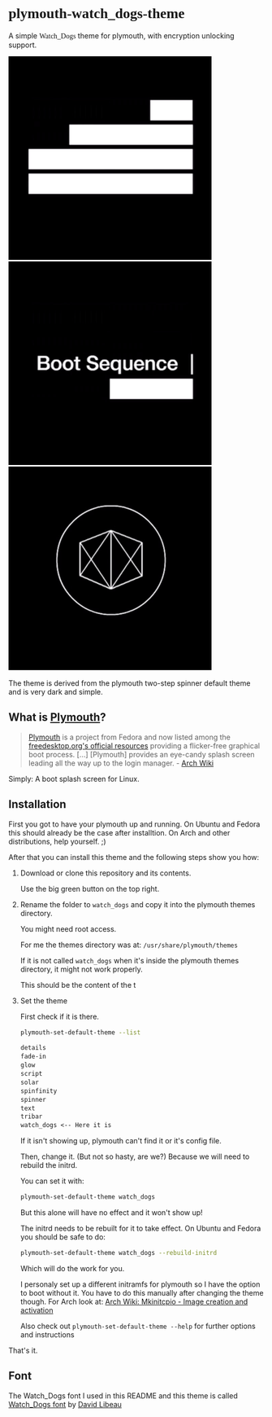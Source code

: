 
<h1 style="font-family: Hacked;
    ">plymouth-watch_dogs-theme</h1>


A simple <span style="font-family: Hacked;
    ">Watch_Dogs</span> theme for plymouth, with encryption unlocking support.

![Animation Step 1](animation-0005.png "Animation Example 1 (Moving bars)")
![Animation Step 2](animation-0011.png "Animation Example 1 (Boot Sequence text)")
![Animation Step 3](animation-0065.png "Animation Example 1 (ctOS Logo)")

The theme is derived from the plymouth two-step spinner default theme and is very dark and simple.

## What is [Plymouth](https://www.freedesktop.org/wiki/Software/Plymouth/)?

> [Plymouth](https://www.freedesktop.org/wiki/Software/Plymouth/) is a project from Fedora and now listed among the [freedesktop.org's official resources](https://www.freedesktop.org/wiki/Software/#graphicsdriverswindowsystemsandsupportinglibraries) providing a flicker-free graphical boot process. [...] [Plymouth] provides an eye-candy splash screen leading all the way up to the login manager. - [Arch Wiki](https://wiki.archlinux.org/index.php/Plymouth) 

Simply: A boot splash screen for Linux.

## Installation



First you got to have your plymouth up and running. On Ubuntu and Fedora this should already be the case after installtion. On Arch and other distributions, help yourself. ;) 

After that you can install this theme and the following steps show you how:

1) Download or clone this repository and its contents.

    Use the big green button on the top right.

2) Rename the folder to `watch_dogs` and copy it into the plymouth themes directory.

    You might need root access. 

    For me the themes directory was at: `/usr/share/plymouth/themes`

    If it is not called `watch_dogs` when it's inside the plymouth themes directory, it might not work properly.
    
    
    This should be the content of the t

3) Set the theme

    First check if it is there.

    ```sh
    plymouth-set-default-theme --list
    ```

    ```txt
    details
    fade-in
    glow
    script
    solar
    spinfinity
    spinner
    text
    tribar
    watch_dogs <-- Here it is
    ```

    If it isn't showing up, plymouth can't find it or it's config file.

    Then, change it. (But not so hasty, are we?) Because we will need to rebuild the initrd.

    You can set it with:

    ```sh
    plymouth-set-default-theme watch_dogs
    ```

    But this alone will have no effect and it won't show up!

    The initrd needs to be rebuilt for it to take effect. On Ubuntu and Fedora you should be safe to do:

    ```sh
    plymouth-set-default-theme watch_dogs --rebuild-initrd
    ```

    Which will do the work for you.

    I personaly set up a different initramfs for plymouth so I have the option to boot without it. You have to do this manually after changing the theme though. For Arch look at: [Arch Wiki: Mkinitcpio - Image creation and activation](https://wiki.archlinux.org/index.php/Mkinitcpio#Image_creation_and_activation)

    Also check out `plymouth-set-default-theme --help` for further options and instructions


That's it.


## Font

The Watch_Dogs font I used in this README and this theme is called [Watch_Dogs font](https://watchdogsfont.com) by [David Libeau](https://davidlibeau.fr/)

<style>
    src: url(https://hackedfont.com/HACKED.ttf);
</style>
